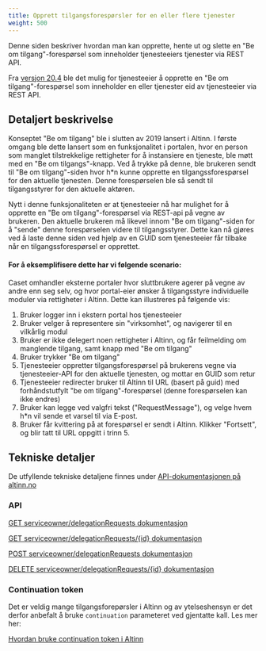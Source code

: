```yaml
---
title: Opprett tilgangsforespørsler for en eller flere tjenester
weight: 500
---
```

Denne siden beskriver hvordan man kan opprette, hente ut og slette en "Be om tilgang"-forespørsel som inneholder tjenesteeiers tjenester via REST API.

Fra [versjon 20.4](../../../../../ny-funksjonalitet/releases/2020/20-4) ble det 
mulig for tjenesteeier å opprette en "Be om tilgang"-forespørsel som inneholder en eller tjenester eid av tjenesteeier via REST API. 

## Detaljert beskrivelse 
Konseptet "Be om tilgang" ble i slutten av 2019 lansert i Altinn. I første omgang ble dette lansert som en funksjonalitet i portalen, hvor en person som manglet tilstrekkelige rettigheter for å instansiere en tjeneste, ble møtt med en "Be om tilgangs"-knapp. Ved å trykke på denne, ble brukeren sendt til "Be om tilgang"-siden hvor h*n kunne opprette en tilgangssforespørsel for den aktuelle tjenesten. Denne forespørselen ble så sendt til tilgangsstyrer for den aktuelle aktøren.

Nytt i denne funksjonaliteten er at tjenesteeier nå har mulighet for å opprette en "Be om tilgang"-forespørsel via REST-api på vegne av brukeren. Den aktuelle brukeren må likevel innom "Be om tilgang"-siden for å "sende" denne forespørselen videre til tilgangsstyrer. Dette kan nå gjøres ved å laste denne siden ved hjelp av en GUID som tjenesteeier får tilbake når en tilgangssforespørsel er opprettet.

#### For å eksemplifisere dette har vi følgende scenario:

Caset omhandler eksterne portaler hvor sluttbrukere agerer på vegne av andre enn seg selv, og hvor portal-eier ønsker å tilgangsstyre individuelle moduler via rettigheter i Altinn. Dette kan illustreres på følgende vis:

1. Bruker logger inn i ekstern portal hos tjenesteeier
2. Bruker velger å representere sin "virksomhet", og navigerer til en vilkårlig modul
3. Bruker er ikke delegert noen rettigheter i Altinn, og får feilmelding om manglende tilgang, samt knapp med "Be om tilgang"
4. Bruker trykker "Be om tilgang"
5. Tjenesteeier oppretter tilgangsforespørsel på brukerens vegne via tjenesteeier-API for den aktuelle tjenesten, og mottar en GUID som retur
6. Tjenesteeier redirecter bruker til Altinn til URL (basert på guid) med forhåndstutfylt "be om tilgang"-forespørsel (denne forespørselen kan ikke endres)
7. Bruker kan legge ved valgfri tekst ("RequestMessage"), og velge hvem h*n vil sende et varsel til via E-post.
8. Bruker får kvittering på at forespørsel er sendt i Altinn. Klikker "Fortsett", og blir tatt til URL oppgitt i trinn 5.

## Tekniske detaljer
De utfyllende tekniske detaljene finnes under [API-dokumentasjonen på altinn.no](https://www.altinn.no/api/serviceowner/Help)

### API
[GET serviceowner/delegationRequests dokumentasjon](https://www.altinn.no/api/serviceowner/Help/Api/GET-serviceowner-delegationRequests_serviceCode_serviceEditionCode_status[0]_status[1]_continuation)

[GET serviceowner/delegationRequests/{id} dokumentasjon](https://www.altinn.no/api/serviceowner/Help/Api/GET-serviceowner-delegationRequests-id)

[POST serviceowner/delegationRequests dokumentasjon](https://www.altinn.no/api/serviceowner/Help/Api/POST-serviceowner-delegationRequests)

[DELETE serviceowner/delegationRequests/{id} dokumentasjon](https://www.altinn.no/api/serviceowner/Help/Api/DELETE-serviceowner-delegationRequests-id)


### Continuation token 

Det er veldig mange tilgangsforepørsler i Altinn og av ytelseshensyn er det derfor 
anbefalt å bruke `continuation` parameteret ved gjentatte kall. Les mer her: 

[Hvordan bruke continuation token i Altinn](../../continuation-token)